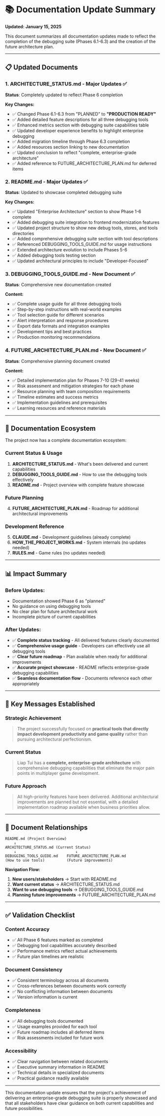 # 📚 Documentation Update Summary

**Updated: January 15, 2025**

This document summarizes all documentation updates made to reflect the completion of the debugging suite (Phases 6.1-6.3) and the creation of the future architecture plan.

---

## 📋 Updated Documents

### 1. **ARCHITECTURE_STATUS.md** - Major Updates ✅
**Status**: Completely updated to reflect Phase 6 completion

**Key Changes:**
- ✅ Changed Phase 6.1-6.3 from "PLANNED" to **"PRODUCTION READY"** 
- ✅ Added detailed feature descriptions for all three debugging tools
- ✅ Enhanced metrics section with debugging suite capabilities table
- ✅ Updated developer experience benefits to highlight enterprise debugging
- ✅ Added migration timeline through Phase 6.3 completion
- ✅ Added resources section linking to new documentation
- ✅ Updated conclusion to reflect "complete, enterprise-grade architecture"
- ✅ Added reference to FUTURE_ARCHITECTURE_PLAN.md for deferred items

### 2. **README.md** - Major Updates ✅  
**Status**: Updated to showcase completed debugging suite

**Key Changes:**
- ✅ Updated "Enterprise Architecture" section to show Phase 1-6 complete
- ✅ Added debugging suite integration to frontend modernization features
- ✅ Updated project structure to show new debug tools, stores, and tools directories
- ✅ Added comprehensive debugging suite section with tool descriptions
- ✅ Referenced DEBUGGING_TOOLS_GUIDE.md for usage instructions
- ✅ Extended architecture evolution to include Phases 5-6
- ✅ Added debugging tools testing section
- ✅ Updated architectural principles to include "Developer-Focused"

### 3. **DEBUGGING_TOOLS_GUIDE.md** - New Document ✅
**Status**: Comprehensive new documentation created

**Content:**
- ✅ Complete usage guide for all three debugging tools
- ✅ Step-by-step instructions with real-world examples
- ✅ Tool selection guide for different scenarios
- ✅ Alert interpretation and response procedures
- ✅ Export data formats and integration examples
- ✅ Development tips and best practices
- ✅ Production monitoring recommendations

### 4. **FUTURE_ARCHITECTURE_PLAN.md** - New Document ✅
**Status**: Comprehensive planning document created

**Content:**
- ✅ Detailed implementation plan for Phases 7-10 (29-41 weeks)
- ✅ Risk assessment and mitigation strategies for each phase
- ✅ Resource planning with team composition requirements
- ✅ Timeline estimates and success metrics
- ✅ Implementation guidelines and prerequisites
- ✅ Learning resources and reference materials

---

## 🎯 Documentation Ecosystem

The project now has a complete documentation ecosystem:

### **Current Status & Usage**
1. **ARCHITECTURE_STATUS.md** - What's been delivered and current capabilities
2. **DEBUGGING_TOOLS_GUIDE.md** - How to use the debugging tools effectively
3. **README.md** - Project overview with complete feature showcase

### **Future Planning**
4. **FUTURE_ARCHITECTURE_PLAN.md** - Roadmap for additional architectural improvements

### **Development Reference**
5. **CLAUDE.md** - Development guidelines (already complete)
6. **HOW_THE_PROJECT_WORKS.md** - System internals (no updates needed)
7. **RULES.md** - Game rules (no updates needed)

---

## 📊 Impact Summary

### **Before Updates:**
- Documentation showed Phase 6 as "planned" 
- No guidance on using debugging tools
- No clear plan for future architectural work
- Incomplete picture of current capabilities

### **After Updates:**
- ✅ **Complete status tracking** - All delivered features clearly documented
- ✅ **Comprehensive usage guide** - Developers can effectively use all debugging tools
- ✅ **Clear future roadmap** - Plan available when ready for additional improvements
- ✅ **Accurate project showcase** - README reflects enterprise-grade debugging capabilities
- ✅ **Seamless documentation flow** - Documents reference each other appropriately

---

## 🎯 Key Messages Established

### **Strategic Achievement**
> The project successfully focused on **practical tools that directly impact development productivity and game quality** rather than pursuing architectural perfectionism.

### **Current Status**
> Liap Tui has a **complete, enterprise-grade architecture** with comprehensive debugging capabilities that eliminate the major pain points in multiplayer game development.

### **Future Approach**
> All high-priority features have been delivered. Additional architectural improvements are planned but not essential, with a detailed implementation roadmap available when business priorities allow.

---

## 🔗 Document Relationships

```
README.md (Project Overview)
    ↓
ARCHITECTURE_STATUS.md (Current Status)
    ↓                           ↓
DEBUGGING_TOOLS_GUIDE.md    FUTURE_ARCHITECTURE_PLAN.md
(How to use tools)          (Future improvements)
```

**Navigation Flow:**
1. **New users/stakeholders** → Start with README.md
2. **Want current status** → ARCHITECTURE_STATUS.md  
3. **Want to use debugging tools** → DEBUGGING_TOOLS_GUIDE.md
4. **Planning future improvements** → FUTURE_ARCHITECTURE_PLAN.md

---

## ✅ Validation Checklist

### Content Accuracy
- ✅ All Phase 6 features marked as completed
- ✅ Debugging tool capabilities accurately described
- ✅ Performance metrics reflect actual achievements
- ✅ Future plan timelines are realistic

### Document Consistency  
- ✅ Consistent terminology across all documents
- ✅ Cross-references between documents work correctly
- ✅ No conflicting information between documents
- ✅ Version information is current

### Completeness
- ✅ All debugging tools documented
- ✅ Usage examples provided for each tool
- ✅ Future roadmap includes all deferred items
- ✅ Risk assessments included for future work

### Accessibility
- ✅ Clear navigation between related documents
- ✅ Executive summary information in README
- ✅ Technical details in specialized documents
- ✅ Practical guidance readily available

---

This documentation update ensures that the project's achievement of delivering an enterprise-grade debugging suite is properly showcased and that all stakeholders have clear guidance on both current capabilities and future possibilities.